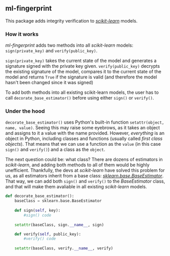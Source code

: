 ## ml-fingerprint

This package adds integrity verification to [_scikit-learn_](scikit-learn.org) models.

### How it works

_ml-fingerprint_ adds two methods into all _scikit-learn_ models: `sign(private_key)` and `verify(public_key)`.

`sign(private_key)` takes the current state of the model and generates a signature signed with the private key given.
`verify(public_key)` decrypts the existing signature of the model, compares it to the current state of the model and returns `True` if the signature is valid (and therefore the model hasn't been changed since it was signed)

To add both methods into all existing scikit-learn models, the user has to call `decorate_base_estimator()` before using either `sign()` or `verify()`.

### Under the hood

`decorate_base_estimator()` uses Python's built-in function `setattr(object, name, value)`. Seeing this may raise some eyebrows, as it takes an object and assigns to it a value with the name provided. However, _everything_ is an object in Python, including classes and functions (usually called _first class objects_). That means that we can use a function as the `value` (in this case `sign()` and `verify()`) and a class as the `object`.

The next question could be: what class? There are dozens of estimators in _scikit-learn_, and adding both methods to all of them would be highly unefficient. Thankfully, the devs at _scikit-learn_ have solved this problem for us, as all estimators inherit from a base class: [_sklearn.base.BaseEstimator_](https://scikit-learn.org/stable/modules/generated/sklearn.base.BaseEstimator.html). That way, we can add both `sign()` and `verify()` to the _BaseEstimator_ class, and that will make them avaliable in all existing _scikit-learn_ models.


```python
def decorate_base_estimator():
    baseClass = sklearn.base.BaseEstimator
    
    def sign(self, key):
        #sign() code
        
    setattr(baseClass, sign.__name__, sign)

    def verify(self, public_key):
        #verify() code
        
    setattr(baseClass, verify.__name__, verify)
    
```
